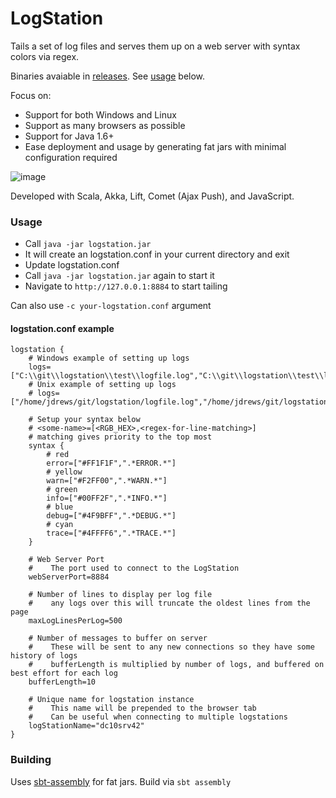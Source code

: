 # LogStation #

Tails a set of log files and serves them up on a web server with syntax colors via regex. 

Binaries avaiable in [releases](https://github.com/jdrews/logstation/releases). See [usage](https://github.com/jdrews/logstation#usage) below.

Focus on:
- Support for both Windows and Linux
- Support as many browsers as possible
- Support for Java 1.6+
- Ease deployment and usage by generating fat jars with minimal configuration required

![image](https://user-images.githubusercontent.com/172766/42130891-cc14e292-7cc0-11e8-8db6-5f136254172b.png)

Developed with Scala, Akka, Lift, Comet (Ajax Push), and JavaScript. 

### Usage ###
* Call `java -jar logstation.jar` 
* It will create an logstation.conf in your current directory and exit
* Update logstation.conf 
* Call `java -jar logstation.jar` again to start it
* Navigate to `http://127.0.0.1:8884` to start tailing

Can also use `-c your-logstation.conf` argument

#### logstation.conf example ####

```
logstation {
    # Windows example of setting up logs
    logs=["C:\\git\\logstation\\test\\logfile.log","C:\\git\\logstation\\test\\logfile2.log"]
    # Unix example of setting up logs
    # logs=["/home/jdrews/git/logstation/logfile.log","/home/jdrews/git/logstation/logfile2.log"]

    # Setup your syntax below
    # <some-name>=[<RGB_HEX>,<regex-for-line-matching>]
    # matching gives priority to the top most
    syntax {
        # red
        error=["#FF1F1F",".*ERROR.*"]
        # yellow
        warn=["#F2FF00",".*WARN.*"]
        # green
        info=["#00FF2F",".*INFO.*"]
        # blue
        debug=["#4F9BFF",".*DEBUG.*"]
        # cyan
        trace=["#4FFFF6",".*TRACE.*"]
    }

    # Web Server Port
    #    The port used to connect to the LogStation
    webServerPort=8884

    # Number of lines to display per log file
    #    any logs over this will truncate the oldest lines from the page
    maxLogLinesPerLog=500

    # Number of messages to buffer on server
    #    These will be sent to any new connections so they have some history of logs
    #    bufferLength is multiplied by number of logs, and buffered on best effort for each log
    bufferLength=10
    
    # Unique name for logstation instance
    #    This name will be prepended to the browser tab
    #    Can be useful when connecting to multiple logstations
    logStationName="dc10srv42"
}
```

### Building ###

Uses [sbt-assembly](https://github.com/sbt/sbt-assembly) for fat jars. Build via 
`sbt assembly`
